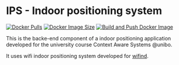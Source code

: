 # IPS - Indoor positioning system

[![Docker Pulls](https://badgen.net/docker/pulls/micheledinelli/frontend?icon=docker&label=pulls)](https://hub.docker.com/r/micheledinelli/frontend/)
[![Docker Image Size](https://badgen.net/docker/size/micheledinelli/frontend?icon=docker&label=image%20size)](https://hub.docker.com/r/micheledinelli/frontend)
[![Build and Push Docker Image](https://github.com/micheledinelli/ips-be/actions/workflows/push-to-docker.yaml/badge.svg)](https://github.com/micheledinelli/ips-be/actions/workflows/push-to-docker.yaml)

<!-- [![HitCount](https://hits.dwyl.com/micheledinelli/sca-frontend.svg)](https://hits.dwyl.com/micheledinelli/sca-frontend) -->

This is the backe-end component of a indoor positioning application developed for the university course Context Aware Systems @unibo.

It uses wifi indoor positioning system developed for [wifind](https://github.com/micheledinelli/wifind).
